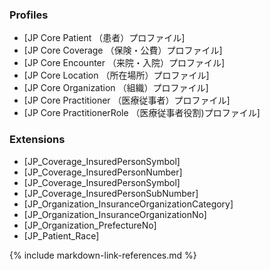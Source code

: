 ### Profiles
* [JP Core Patient （患者）プロファイル]
* [JP Core Coverage （保険・公費）プロファイル]
* [JP Core Encounter （来院・入院）プロファイル]
* [JP Core Location （所在場所）プロファイル]
* [JP Core Organization （組織）プロファイル]
* [JP Core Practitioner （医療従事者）プロファイル]
* [JP Core PractitionerRole （医療従事者役割)プロファイル]

### Extensions
* [JP_Coverage_InsuredPersonSymbol]
* [JP_Coverage_InsuredPersonNumber]
* [JP_Coverage_InsuredPersonSymbol]
* [JP_Coverage_InsuredPersonSubNumber]
* [JP_Organization_InsuranceOrganizationCategory]
* [JP_Organization_InsuranceOrganizationNo]
* [JP_Organization_PrefectureNo]
* [JP_Patient_Race]

{% include markdown-link-references.md %}